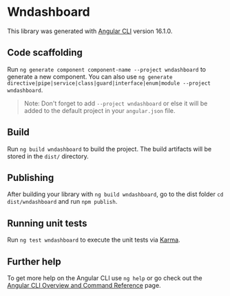 # Wndashboard

This library was generated with [Angular CLI](https://github.com/angular/angular-cli) version 16.1.0.

## Code scaffolding

Run `ng generate component component-name --project wndashboard` to generate a new component. You can also use `ng generate directive|pipe|service|class|guard|interface|enum|module --project wndashboard`.
> Note: Don't forget to add `--project wndashboard` or else it will be added to the default project in your `angular.json` file. 

## Build

Run `ng build wndashboard` to build the project. The build artifacts will be stored in the `dist/` directory.

## Publishing

After building your library with `ng build wndashboard`, go to the dist folder `cd dist/wndashboard` and run `npm publish`.

## Running unit tests

Run `ng test wndashboard` to execute the unit tests via [Karma](https://karma-runner.github.io).

## Further help

To get more help on the Angular CLI use `ng help` or go check out the [Angular CLI Overview and Command Reference](https://angular.io/cli) page.

